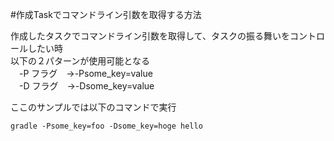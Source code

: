 #作成Taskでコマンドライン引数を取得する方法  

作成したタスクでコマンドライン引数を取得して、タスクの振る舞いをコントロールしたい時  
以下の２パターンが使用可能となる  
　-P フラグ　→-Psome_key=value  
　-D フラグ　→-Dsome_key=value  

ここのサンプルでは以下のコマンドで実行  
```
gradle -Psome_key=foo -Dsome_key=hoge hello  
```
